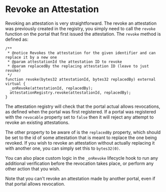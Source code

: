 # Revoke an Attestation

Revoking an attestation is very straightforward.  The revoke an attestation was previously created in the registry, you simply need to call the `revoke` function on the portal that first issued the attestation.  The `revoke` method is defined as:

```solidity
/**
 * @notice Revokes the attestation for the given identifier and can replace it by a new one
 * @param attestationId the attestation ID to revoke
 * @param replacedBy the replacing attestation ID (leave to just revoke)
 */
function revoke(bytes32 attestationId, bytes32 replacedBy) external virtual {
  _onRevoke(attestationId, replacedBy);
  attestationRegistry.revoke(attestationId, replacedBy);
}
```

The attestation registry will check that the portal actual allows revocations, as defined when the portal was first registered.  If a portal was registered with the `revocable` property set to `false` then it will reject any attempt to revoke an existing attestations.

The other property to be aware of is the `replacedBy` property, which should be set to the id of some attestation that is meant to replace the one being revoked.  If you wish to revoke an attestation without actually replacing it with another one, you can simply set this to `bytes32(0)`.

You can also place custom logic in the `_onRevoke` lifecycle hook to run any additional verification before the revocation takes place, or perform any other action that you wish.

Note that you can't revoke an attestation made by another portal, even if that portal allows revocation.
